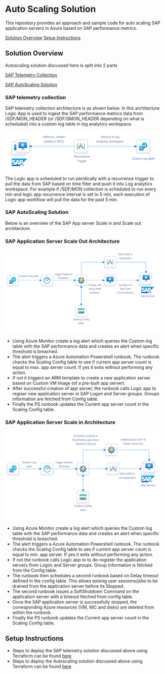 # Auto Scaling Solution
This repository provides an approach and sample code for auto scaling SAP application servers in Azure based on SAP performance metrics.  

[Solution Overview](#solution-overview)
[Setup Instructions](#setup-instructions)

## Solution Overview

Autoscaling solution discussed here is split into 2 parts

[SAP Telemetry Collection](#sap-telemetry-collection)

[SAP AutoScaling Solution](#sap-autoscaling-solution)

### SAP telemetry collection

SAP telemetry collection architecture is as shown below.  In this architecture Logic App is used to ingest the SAP performance metrics data from /SDF/MON_HEADER (or /SDF/SMON_HEADER depending on what is scheduled) into a custom log table in log analytics workspace. 

![sap telemetry](images/sap_telemetry.png)

The Logic app is scheduled to run peridically with a recurrence trigger to pull the data from SAP based on time filter and push it into Log analytics workspace. For example if /SDF/MON collection is scheduled to run every min and logic app recurrence interval is set to 5 min, each execution of Logic app workflow will pull the data for the past 5 min. 

### SAP AutoScaling Solution

Below is an overview of the SAP App server Scale in and Scale out architecture. 

### SAP Application Server Scale Out Architecture 

![Autoscaleout](images/Autoscaleout.png)

- Using Azure Monitor create a log alert which queries the Custom log table with the SAP performance data and creates an alert when specific threshold is breached. 
- The alert triggers a Azure Automation Powershell runbook. The runbook checks the Scaling Config table to see if current app server count is equal to max. app server count. If yes it exits without performing any action. 
- If not it triggers an ARM template to create a new application server based on Custom VM Image (of a pre-built app server).
- After successful creation of app server, the runbook calls Logic app to regiser new application server in SAP Logon and Server groups. Groups information are fetched from Config table.
- Finally the PS runbook updates the Current app server count in the Scaling Config table.

### SAP Application Server Scale in Architecture

![Autoscalein](images/AutoScaleIn.png)

- Using Azure Monitor create a log alert which queries the Custom log table with the SAP performance data and creates an alert when specific threshold is breached. 
- The alert triggers a Azure Automation Powershell runbook. The runbook checks the Scaling Config table to see if current app server count is equal to min. app server. If yes it exits without performing any action. 
- If not the runbook calls Logic app to to de-register the application servers from Logon and Server groups. Group information is fetched from the Config table.
- The runbook then schedules a second runbook based on Delay timeout defined in the config table. This allows exising user sessions/jobs to be drained from the application server before its Stopped. 
- The second runbook issues a SoftShutdown Command on the application server with a timeout fetched from config table.   
- Once the SAP application server is successfully stopped, the corresponding Azure resources (VM, NIC and disks) are deleted from within the runbook. 
- Finally the PS runbook updates the Current app server count in the Scaling Config table.

## Setup Instructions

- Steps to deploy the SAP telemetry solution discussed above using Terraform can be found [here](telemetry/README.md)
- Steps to deploy the Autoscaling solution discussed above using Terraform can be found [here](autoscaling/README.md)